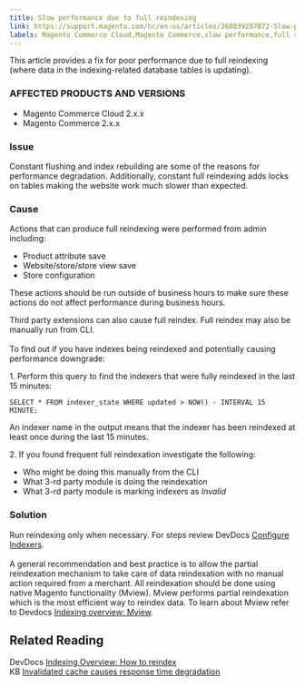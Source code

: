 ```yaml
---
title: Slow performance due to full reindexing
link: https://support.magento.com/hc/en-us/articles/360039207872-Slow-performance-due-to-full-reindexing
labels: Magento Commerce Cloud,Magento Commerce,slow performance,full reindexing,cache invalidation,2.x.x,how to
---
```


<p>This article provides a fix for poor performance due to full reindexing (where data in the indexing-related database tables is updating).</p>
<h3>AFFECTED PRODUCTS AND VERSIONS</h3>
<ul>
<li>Magento Commerce Cloud 2.x.x</li>
<li>Magento Commerce 2.x.x</li>
</ul>
<h3>Issue</h3>
<p>Constant flushing and index rebuilding are some of the reasons for performance degradation. Additionally, constant full reindexing adds locks on tables making the website work much slower than expected. </p>
<h3>Cause</h3>
<p>Actions that can produce full reindexing were performed from admin including:</p>
<ul>
<li>Product attribute save</li>
<li>Website/store/store view save</li>
<li>Store configuration</li>
</ul>
<p class="info">These actions should be run outside of business hours to make sure these actions do not affect performance during business hours.</p>
<p>Third party extensions can also cause full reindex. Full reindex may also be manually run from CLI.<br/> <br/> To find out if you have indexes being reindexed and potentially causing performance downgrade:</p>
<p>1. Perform this query to find the indexers that were fully reindexed in the last 15 minutes:</p>
<pre class="line-numbers"><code class="language-clike">SELECT * FROM indexer_state WHERE updated &gt; NOW() - INTERVAL 15 MINUTE;</code></pre>
<p>An indexer name in the output means that the indexer has been reindexed at least once during the last 15 minutes. </p>
<p>2. If you found frequent full reindexation investigate the following:</p>
<ul>
<li>Who might be doing this manually from the CLI</li>
<li>What 3-rd party module is doing the reindexation</li>
<li>What 3-rd party module is marking indexers as <em>Invalid</em>
</li>
</ul>
<h3>Solution</h3>
<p>Run reindexing only when necessary. For steps review DevDocs <a href="https://devdocs.magento.com/guides/v2.3/config-guide/cli/config-cli-subcommands-index.html#configure-indexers">Configure Indexers</a>.<br/> <br/> A general recommendation and best practice is to allow the partial reindexation mechanism to take care of data reindexation with no manual action required from a merchant. All reindexation should be done using native Magento functionality (Mview). Mview performs partial reindexation which is the most efficient way to reindex data. To learn about Mview refer to Devdocs <a href="https://devdocs.magento.com/guides/v2.3/extension-dev-guide/indexing.html#m2devgde-mview">Indexing overview: Mview</a>.</p>
<h2>Related Reading</h2>
<p>DevDocs <a href="https://devdocs.magento.com/guides/v2.3/extension-dev-guide/indexing.html#how-to-reindex">Indexing Overview: How to reindex</a><br/> KB <a href="https://support.magento.com/hc/en-us/articles/360039658851">Invalidated cache causes response time degradation</a></p>